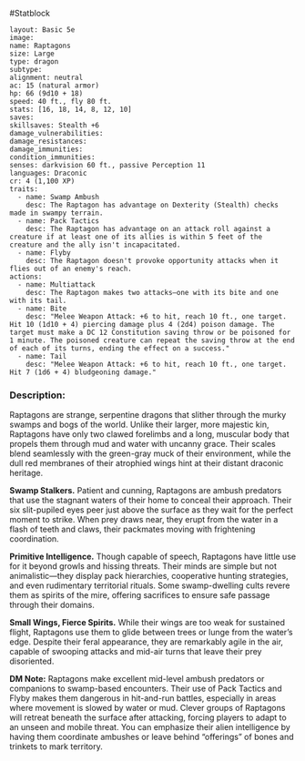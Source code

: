 #Statblock 
```statblock 
layout: Basic 5e
image: 
name: Raptagons
size: Large
type: dragon
subtype: 
alignment: neutral
ac: 15 (natural armor)
hp: 66 (9d10 + 18)
speed: 40 ft., fly 80 ft.
stats: [16, 18, 14, 8, 12, 10]
saves: 
skillsaves: Stealth +6
damage_vulnerabilities: 
damage_resistances: 
damage_immunities: 
condition_immunities: 
senses: darkvision 60 ft., passive Perception 11
languages: Draconic
cr: 4 (1,100 XP)
traits:
  - name: Swamp Ambush
    desc: The Raptagon has advantage on Dexterity (Stealth) checks made in swampy terrain.
  - name: Pack Tactics
    desc: The Raptagon has advantage on an attack roll against a creature if at least one of its allies is within 5 feet of the creature and the ally isn't incapacitated.
  - name: Flyby
    desc: The Raptagon doesn't provoke opportunity attacks when it flies out of an enemy's reach.
actions:
  - name: Multiattack
    desc: The Raptagon makes two attacks—one with its bite and one with its tail.
  - name: Bite
    desc: "Melee Weapon Attack: +6 to hit, reach 10 ft., one target. Hit 10 (1d10 + 4) piercing damage plus 4 (2d4) poison damage. The target must make a DC 12 Constitution saving throw or be poisoned for 1 minute. The poisoned creature can repeat the saving throw at the end of each of its turns, ending the effect on a success."
  - name: Tail
    desc: "Melee Weapon Attack: +6 to hit, reach 10 ft., one target. Hit 7 (1d6 + 4) bludgeoning damage."
```

### Description:
Raptagons are strange, serpentine dragons that slither through the murky swamps and bogs of the world. Unlike their larger, more majestic kin, Raptagons have only two clawed forelimbs and a long, muscular body that propels them through mud and water with uncanny grace. Their scales blend seamlessly with the green-gray muck of their environment, while the dull red membranes of their atrophied wings hint at their distant draconic heritage.

**Swamp Stalkers.** Patient and cunning, Raptagons are ambush predators that use the stagnant waters of their home to conceal their approach. Their six slit-pupiled eyes peer just above the surface as they wait for the perfect moment to strike. When prey draws near, they erupt from the water in a flash of teeth and claws, their packmates moving with frightening coordination.

**Primitive Intelligence.** Though capable of speech, Raptagons have little use for it beyond growls and hissing threats. Their minds are simple but not animalistic—they display pack hierarchies, cooperative hunting strategies, and even rudimentary territorial rituals. Some swamp-dwelling cults revere them as spirits of the mire, offering sacrifices to ensure safe passage through their domains.

**Small Wings, Fierce Spirits.** While their wings are too weak for sustained flight, Raptagons use them to glide between trees or lunge from the water’s edge. Despite their feral appearance, they are remarkably agile in the air, capable of swooping attacks and mid-air turns that leave their prey disoriented.

**DM Note:** Raptagons make excellent mid-level ambush predators or companions to swamp-based encounters. Their use of Pack Tactics and Flyby makes them dangerous in hit-and-run battles, especially in areas where movement is slowed by water or mud. Clever groups of Raptagons will retreat beneath the surface after attacking, forcing players to adapt to an unseen and mobile threat. You can emphasize their alien intelligence by having them coordinate ambushes or leave behind “offerings” of bones and trinkets to mark territory.